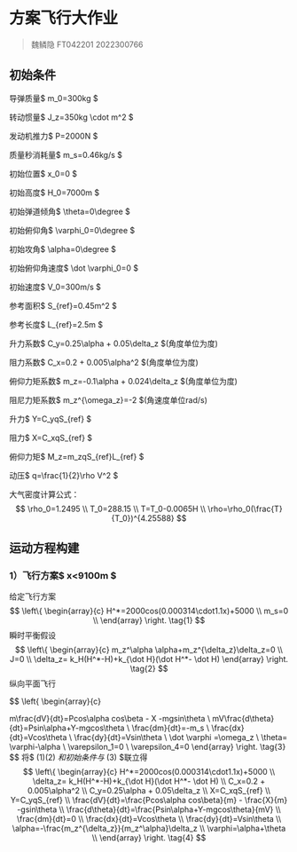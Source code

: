 # 方案飞行大作业

> 魏鳞隐 FT042201 2022300766



## 初始条件

导弹质量$ m_0=300kg $

转动惯量$ J_z=350kg \cdot m^2 $

发动机推力$ P=2000N $

质量秒消耗量$ m_s=0.46kg/s $

初始位置$ x_0=0 $

初始高度$ H_0=7000m $

初始弹道倾角$ \theta=0\degree $

初始俯仰角$ \varphi_0=0\degree $

初始攻角$ \alpha=0\degree $

初始俯仰角速度$ \dot \varphi_0=0 $

初始速度$ V_0=300m/s $

参考面积$ S_{ref}=0.45m^2 $

参考长度$ L_{ref}=2.5m $

升力系数$ C_y=0.25\alpha + 0.05\delta_z $(角度单位为度)

阻力系数$ C_x=0.2 + 0.005\alpha^2 $(角度单位为度)

俯仰力矩系数$ m_z=-0.1\alpha + 0.024\delta_z $(角度单位为度)

阻尼力矩系数$ m_z^{\omega_z}=-2 $(角速度单位rad/s)

升力$ Y=C_yqS_{ref} $

阻力$ X=C_xqS_{ref} $

俯仰力矩$ M_z=m_zqS_{ref}L_{ref} $

动压$ q=\frac{1}{2}\rho V^2 $

大气密度计算公式：
$$
\rho_0=1.2495 \\
T_0=288.15 \\
T=T_0-0.0065H \\
\rho=\rho_0(\frac{T}{T_0})^{4.25588}
$$




## 运动方程构建

### 1）飞行方案$ x<9100m $

给定飞行方案
$$
\left\{
\begin{array}{c}
H^*=2000cos(0.000314\cdot1.1x)+5000 \\
m_s=0 \\
\end{array}
\right.
\tag{1}
$$
瞬时平衡假设
$$
\left\{
\begin{array}{c}
m_z^\alpha \alpha+m_z^{\delta_z}\delta_z=0 \\
J=0 \\
\delta_z= k_H(H^*-H)+k_{\dot H}(\dot H^*- \dot H)
\end{array}
\right.
\tag{2}
$$
纵向平面飞行


$$
\left\{
\begin{array}{c}

m\frac{dV}{dt}=Pcos\alpha cos\beta - X -mgsin\theta \\
mV\frac{d\theta}{dt}=Psin\alpha+Y-mgcos\theta \\
\frac{dm}{dt}=-m_s \\
\frac{dx}{dt}=Vcos\theta \\
\frac{dy}{dt}=Vsin\theta \\
\dot \varphi =\omega_z \\
\theta= \varphi-\alpha \\
\varepsilon_1=0 \\
\varepsilon_4=0
\end{array}
\right.
\tag{3}
$$
将$ (1)(2) $和初始条件与$ (3) $联立得
$$
\left\{
\begin{array}{c}
H^*=2000cos(0.000314\cdot1.1x)+5000 \\
\delta_z= k_H(H^*-H)+k_{\dot H}(\dot H^*- \dot H) \\
C_x=0.2 + 0.005\alpha^2 \\
C_y=0.25\alpha + 0.05\delta_z \\
X=C_xqS_{ref} \\
Y=C_yqS_{ref} \\
\frac{dV}{dt}=\frac{Pcos\alpha cos\beta}{m} - \frac{X}{m} -gsin\theta \\
\frac{d\theta}{dt}=\frac{Psin\alpha+Y-mgcos\theta}{mV} \\
\frac{dm}{dt}=0 \\
\frac{dx}{dt}=Vcos\theta \\
\frac{dy}{dt}=Vsin\theta \\
\alpha=-\frac{m_z^{\delta_z}}{m_z^\alpha}\delta_z \\
\varphi=\alpha+\theta \\
\end{array}
\right.
\tag{4}
$$




